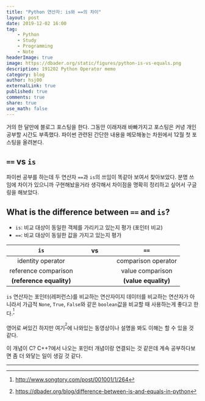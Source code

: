 ```yaml
---
title: "Python 연산자: is와 ==의 차이"
layout: post
date: 2019-12-02 16:00
tag:
    - Python
    - Study
    - Programming
    - Note
headerImage: true
image: https://dbader.org/static/figures/python-is-vs-equals.png
description: 191202 Python Operator memo
category: blog
author: hsj00
externalLink: true
published: true
comments: true
share: true
use_math: false
---
```


거의 한 달만에 블로그 포스팅을 한다. 그동안 이래저래 바빠가지고 포스팅은 커녕 개인 공부할 시간도 부족했다. 파이썬 관련된 간단한 내용을 메모해놓는 차원에서 12월 첫 포스팅을 올려본다.

## `==` vs `is`

파이썬 공부를 하는데 두 연산자 `==`과 `is`의 쓰임이 똑같아 보여서 찾아보았다. 분명 쓰임에 차이가 있으니까 구현해놨을거라 생각해서 차이점을 명확히 정리하고 싶어서 구글링을 해보았다.

## What is the difference between `==` and `is`?

- `is`: 비교 대상이 동일한 객체를 가리키고 있는지 평가 (포인터 비교)
- `==`: 비교 대상이 동일한 값을 가지고 있는지 평가

|         **`is`**         |     |     |  vs   |     |     |       **`==`**       |
| :----------------------: | --- | --- | :---: | --- | --- | :------------------: |
|    identity operator     |     |     |       |     |     | comparison operator  |
|   reference comparison   |     |     |       |     |     |   value comparison   |
| **(reference equality)** |     |     |       |     |     | **(value equality)** |

`is` 연산자는 포인터(레퍼런스)를 비교하는 연산자이지 데이터를 비교하는 연산자가 아니라서 가급적 `None`, `True`, `False`와 같은 `boolean`값을 비교할 때 사용하는게 좋다고 한다.<sup>[^01]</sup>

영어로 써있긴 하지만 여기<sup>[^02]</sup>에 나와있는 동영상이나 설명을 봐도 이해는 할 수 있을 것 같다.

이 개념이 C? C++?에서 나오는 포인터 개념이랑 연결되는 것 같은데 계속 공부하다보면 좀 더 와닿는 일이 생길 것 같다.

---

<!-- links -->


<!-- referrences -->
[^01]: http://www.songtory.com/post/001001/1/264
[^02]: https://dbader.org/blog/difference-between-is-and-equals-in-python

<!-- images -->

